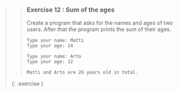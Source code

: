 >>### Exercise 12 : Sum of the ages
>>
>>Create a program that asks for the names and ages of two users. After that the program prints the sum of their ages.
>>
>>```output
>>Type your name: Matti
>>Type your age: 14
>>
>>Type your name: Arto
>>Type your age: 12
>>
>>Matti and Arto are 26 years old in total.
>>```
>{: .exercise }